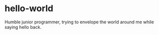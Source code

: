 # hello-world

Humble junior programmer, trying to envelope the world around me while saying hello back.
